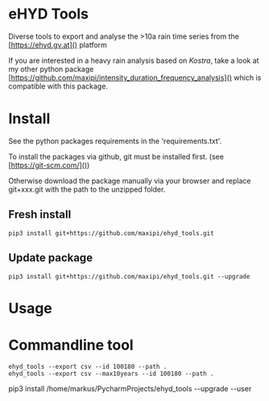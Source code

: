 # eHYD Tools
Diverse tools to export and analyse the >10a rain time series from the [https://ehyd.gv.at]() platform


If you are interested in a heavy rain analysis based on *Kostra*, take a look at my other python package 
[https://github.com/maxipi/intensity_duration_frequency_analysis]() which is compatible with this package.

# Install

See the python packages requirements in the 'requirements.txt'.

To install the packages via github, git must be installed first. (see [https://git-scm.com/]())

Otherwise download the package manually via your browser and replace git+xxx.git with the path to the unzipped folder.

## Fresh install

```
pip3 install git+https://github.com/maxipi/ehyd_tools.git
```

## Update package

```
pip3 install git+https://github.com/maxipi/ehyd_tools.git --upgrade
```

# Usage

# Commandline tool 

```
ehyd_tools --export csv --id 100180 --path .
ehyd_tools --export csv --max10years --id 100180 --path .
```

pip3 install /home/markus/PycharmProjects/ehyd_tools --upgrade --user